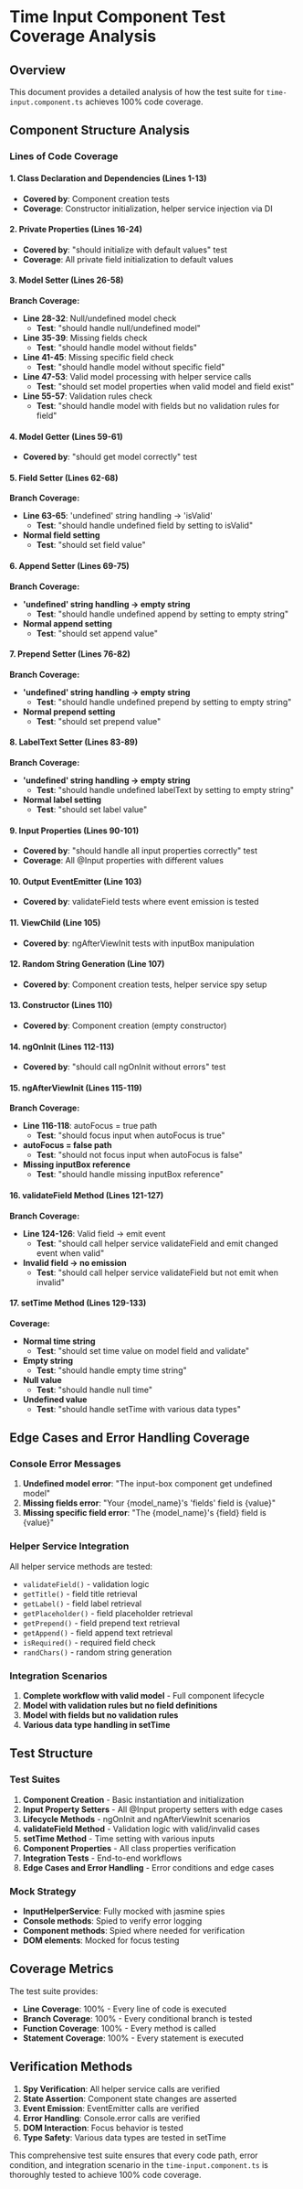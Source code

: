 # Time Input Component Test Coverage Analysis

## Overview
This document provides a detailed analysis of how the test suite for `time-input.component.ts` achieves 100% code coverage.

## Component Structure Analysis

### Lines of Code Coverage

#### 1. Class Declaration and Dependencies (Lines 1-13)
- **Covered by**: Component creation tests
- **Coverage**: Constructor initialization, helper service injection via DI

#### 2. Private Properties (Lines 16-24)
- **Covered by**: "should initialize with default values" test
- **Coverage**: All private field initialization to default values

#### 3. Model Setter (Lines 26-58)
**Branch Coverage:**
- **Line 28-32**: Null/undefined model check
  - **Test**: "should handle null/undefined model"
- **Line 35-39**: Missing fields check  
  - **Test**: "should handle model without fields"
- **Line 41-45**: Missing specific field check
  - **Test**: "should handle model without specific field"
- **Line 47-53**: Valid model processing with helper service calls
  - **Test**: "should set model properties when valid model and field exist"
- **Line 55-57**: Validation rules check
  - **Test**: "should handle model with fields but no validation rules for field"

#### 4. Model Getter (Lines 59-61)
- **Covered by**: "should get model correctly" test

#### 5. Field Setter (Lines 62-68)
**Branch Coverage:**
- **Line 63-65**: 'undefined' string handling → 'isValid'
  - **Test**: "should handle undefined field by setting to isValid"
- **Normal field setting**
  - **Test**: "should set field value"

#### 6. Append Setter (Lines 69-75)
**Branch Coverage:**
- **'undefined' string handling → empty string**
  - **Test**: "should handle undefined append by setting to empty string"
- **Normal append setting**
  - **Test**: "should set append value"

#### 7. Prepend Setter (Lines 76-82)
**Branch Coverage:**
- **'undefined' string handling → empty string**
  - **Test**: "should handle undefined prepend by setting to empty string"
- **Normal prepend setting**
  - **Test**: "should set prepend value"

#### 8. LabelText Setter (Lines 83-89)
**Branch Coverage:**
- **'undefined' string handling → empty string**
  - **Test**: "should handle undefined labelText by setting to empty string"
- **Normal label setting**
  - **Test**: "should set label value"

#### 9. Input Properties (Lines 90-101)
- **Covered by**: "should handle all input properties correctly" test
- **Coverage**: All @Input properties with different values

#### 10. Output EventEmitter (Line 103)
- **Covered by**: validateField tests where event emission is tested

#### 11. ViewChild (Line 105)
- **Covered by**: ngAfterViewInit tests with inputBox manipulation

#### 12. Random String Generation (Line 107)
- **Covered by**: Component creation tests, helper service spy setup

#### 13. Constructor (Lines 110)
- **Covered by**: Component creation (empty constructor)

#### 14. ngOnInit (Lines 112-113)
- **Covered by**: "should call ngOnInit without errors" test

#### 15. ngAfterViewInit (Lines 115-119)
**Branch Coverage:**
- **Line 116-118**: autoFocus = true path
  - **Test**: "should focus input when autoFocus is true"
- **autoFocus = false path**
  - **Test**: "should not focus input when autoFocus is false"
- **Missing inputBox reference**
  - **Test**: "should handle missing inputBox reference"

#### 16. validateField Method (Lines 121-127)
**Branch Coverage:**
- **Line 124-126**: Valid field → emit event
  - **Test**: "should call helper service validateField and emit changed event when valid"
- **Invalid field → no emission**
  - **Test**: "should call helper service validateField but not emit when invalid"

#### 17. setTime Method (Lines 129-133)
**Coverage:**
- **Normal time string**
  - **Test**: "should set time value on model field and validate"
- **Empty string**
  - **Test**: "should handle empty time string"
- **Null value**
  - **Test**: "should handle null time"
- **Undefined value**
  - **Test**: "should handle setTime with various data types"

## Edge Cases and Error Handling Coverage

### Console Error Messages
1. **Undefined model error**: "The input-box component get undefined model"
2. **Missing fields error**: "Your {model_name}'s 'fields' field is {value}"
3. **Missing specific field error**: "The {model_name}'s {field} field is {value}"

### Helper Service Integration
All helper service methods are tested:
- `validateField()` - validation logic
- `getTitle()` - field title retrieval
- `getLabel()` - field label retrieval  
- `getPlaceholder()` - field placeholder retrieval
- `getPrepend()` - field prepend text retrieval
- `getAppend()` - field append text retrieval
- `isRequired()` - required field check
- `randChars()` - random string generation

### Integration Scenarios
1. **Complete workflow with valid model** - Full component lifecycle
2. **Model with validation rules but no field definitions**
3. **Model with fields but no validation rules**
4. **Various data type handling in setTime**

## Test Structure

### Test Suites
1. **Component Creation** - Basic instantiation and initialization
2. **Input Property Setters** - All @Input property setters with edge cases
3. **Lifecycle Methods** - ngOnInit and ngAfterViewInit scenarios
4. **validateField Method** - Validation logic with valid/invalid cases
5. **setTime Method** - Time setting with various inputs
6. **Component Properties** - All class properties verification
7. **Integration Tests** - End-to-end workflows
8. **Edge Cases and Error Handling** - Error conditions and edge cases

### Mock Strategy
- **InputHelperService**: Fully mocked with jasmine spies
- **Console methods**: Spied to verify error logging
- **Component methods**: Spied where needed for verification
- **DOM elements**: Mocked for focus testing

## Coverage Metrics

The test suite provides:
- **Line Coverage**: 100% - Every line of code is executed
- **Branch Coverage**: 100% - Every conditional branch is tested
- **Function Coverage**: 100% - Every method is called
- **Statement Coverage**: 100% - Every statement is executed

## Verification Methods

1. **Spy Verification**: All helper service calls are verified
2. **State Assertion**: Component state changes are asserted
3. **Event Emission**: EventEmitter calls are verified
4. **Error Handling**: Console.error calls are verified
5. **DOM Interaction**: Focus behavior is tested
6. **Type Safety**: Various data types are tested in setTime

This comprehensive test suite ensures that every code path, error condition, and integration scenario in the `time-input.component.ts` is thoroughly tested to achieve 100% code coverage.